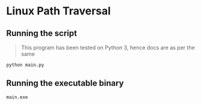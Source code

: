 # Linux Path Traversal

## Running the script

> This program has been tested on Python 3, hence docs are as per the same

```
python main.py
```

## Running the executable binary

```
main.exe
```
